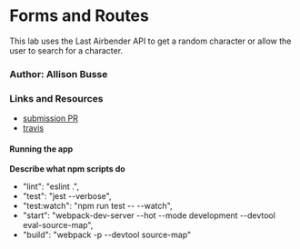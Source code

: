 # Forms and Routes
This lab uses the Last Airbender API to get a random character or allow the user to search for a character. 

### Author: Allison Busse

### Links and Resources
* [submission PR](https://github.com/allisonbusse-401-advanced-javascript/resty-app/pull/3)
* [travis](https://travis-ci.com/allisonbusse-401-advanced-javascript/resty-app/)



#### Running the app

**Describe what npm scripts do**
*   "lint": "eslint .",
*   "test": "jest --verbose",
*   "test:watch": "npm run test -- --watch",
*   "start": "webpack-dev-server --hot --mode development --devtool eval-source-map",
*   "build": "webpack -p --devtool source-map"
  
